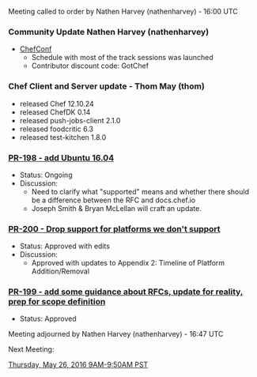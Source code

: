 Meeting called to order by Nathen Harvey (nathenharvey) - 16:00 UTC

### Community Update Nathen Harvey (nathenharvey)

* [ChefConf](https://chefconf.chef.io)
  * Schedule with most of the track sessions was launched
  * Contributor discount code:  GotChef

### Chef Client and Server update - Thom May (thom)

* released Chef 12.10.24
* released ChefDK 0.14
* released push-jobs-client 2.1.0
* released foodcritic 6.3
* released test-kitchen 1.8.0

### [PR-198 - add Ubuntu 16.04](https://github.com/chef/chef-rfc/pull/198)

* Status:  Ongoing
* Discussion:
  * Need to clarify what "supported" means and whether there should be a difference between the RFC and docs.chef.io
  * Joseph Smith & Bryan McLellan will craft an update.

### [PR-200 - Drop support for platforms we don't support](https://github.com/chef/chef-rfc/pull/200)

* Status:  Approved with edits
* Discussion:
  * Approved with updates to Appendix 2: Timeline of Platform Addition/Removal

### [PR-199 - add some guidance about RFCs, update for reality, prep for scope definition](https://github.com/chef/chef-rfc/pull/199)

* Status:  Approved

Meeting adjourned by Nathen Harvey (nathenharvey) - 16:47 UTC

Next Meeting:

[Thursday, May 26, 2016 9AM-9:50AM PST](http://everytimezone.com/#2016-5-26,240,cn3)
